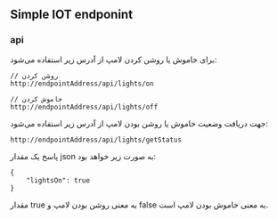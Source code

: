## Simple IOT endponint 


### api 
برای خاموش یا روشن کردن لامپ از آدرس زیر استفاده می‌شود:
``` 
// روشن کردن
http://endpointAddress/api/lights/on

// خاموش کردن
http://endpointAddress/api/lights/off
```


جهت دریافت وضعیت خاموش یا روشن بودن لامپ از آدرس زیر استفاده می‌شود:

```
http://endpointAddress/api/lights/getStatus
```

پاسخ یک مقدار json به صورت زیر خواهد بود:
```
{
	"lightsOn": true
}
```
مقدار true به معنی روشن بودن لامپ و false به معنی خاموش بودن لامپ است.
